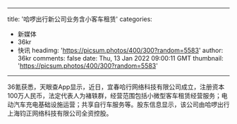 
---
title: '哈啰出行新公司业务含小客车租赁'
categories: 
 - 新媒体
 - 36kr
 - 快讯
headimg: 'https://picsum.photos/400/300?random=5583'
author: 36kr
comments: false
date: Thu, 13 Jan 2022 09:00:11 GMT
thumbnail: 'https://picsum.photos/400/300?random=5583'
---

<div>   
36氪获悉，天眼查App显示，近日，宜春哈行网络科技有限公司成立，注册资本100万人民币，法定代表人为褚轶群，经营范围包括小微型客车租赁经营服务；电动汽车充电基础设施运营；共享自行车服务等。股东信息显示，该公司由哈啰出行上海钧正网络科技有限公司全资控股。  
</div>
            
